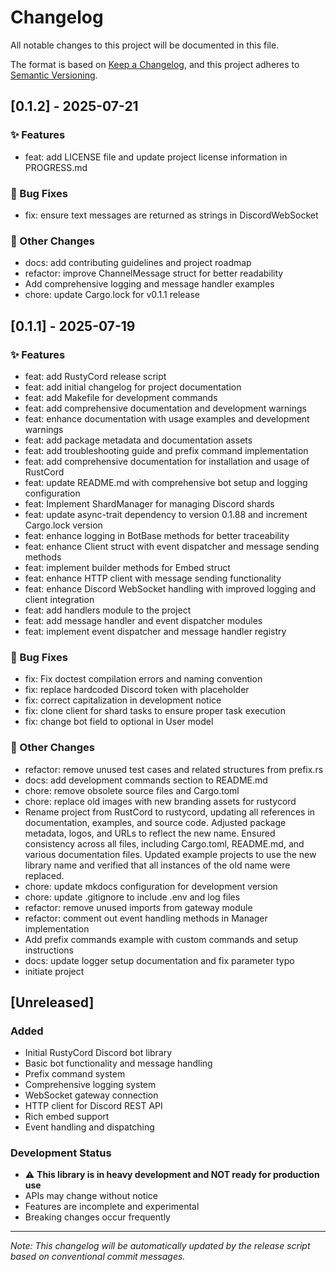 # Changelog

All notable changes to this project will be documented in this file.

The format is based on [Keep a Changelog](https://keepachangelog.com/en/1.0.0/),
and this project adheres to [Semantic Versioning](https://semver.org/spec/v2.0.0.html).

## [0.1.2] - 2025-07-21

### ✨ Features
- feat: add LICENSE file and update project license information in PROGRESS.md

### 🐛 Bug Fixes
- fix: ensure text messages are returned as strings in DiscordWebSocket

### 📝 Other Changes
- docs: add contributing guidelines and project roadmap
- refactor: improve ChannelMessage struct for better readability
- Add comprehensive logging and message handler examples
- chore: update Cargo.lock for v0.1.1 release
## [0.1.1] - 2025-07-19

### ✨ Features
- feat: add RustyCord release script
- feat: add initial changelog for project documentation
- feat: add Makefile for development commands
- feat: add comprehensive documentation and development warnings
- feat: enhance documentation with usage examples and development warnings
- feat: add package metadata and documentation assets
- feat: add troubleshooting guide and prefix command implementation
- feat: add comprehensive documentation for installation and usage of RustCord
- feat: update README.md with comprehensive bot setup and logging configuration
- feat: Implement ShardManager for managing Discord shards
- feat: update async-trait dependency to version 0.1.88 and increment Cargo.lock version
- feat: enhance logging in BotBase methods for better traceability
- feat: enhance Client struct with event dispatcher and message sending methods
- feat: implement builder methods for Embed struct
- feat: enhance HTTP client with message sending functionality
- feat: enhance Discord WebSocket handling with improved logging and client integration
- feat: add handlers module to the project
- feat: add message handler and event dispatcher modules
- feat: implement event dispatcher and message handler registry

### 🐛 Bug Fixes
- fix: Fix doctest compilation errors and naming convention
- fix: replace hardcoded Discord token with placeholder
- fix: correct capitalization in development notice
- fix: clone client for shard tasks to ensure proper task execution
- fix: change bot field to optional in User model

### 📝 Other Changes
- refactor: remove unused test cases and related structures from prefix.rs
- docs: add development commands section to README.md
- chore: remove obsolete source files and Cargo.toml
- chore: replace old images with new branding assets for rustycord
- Rename project from RustCord to rustycord, updating all references in documentation, examples, and source code. Adjusted package metadata, logos, and URLs to reflect the new name. Ensured consistency across all files, including Cargo.toml, README.md, and various documentation files. Updated example projects to use the new library name and verified that all instances of the old name were replaced.
- chore: update mkdocs configuration for development version
- chore: update .gitignore to include .env and log files
- refactor: remove unused imports from gateway module
- refactor: comment out event handling methods in Manager implementation
- Add prefix commands example with custom commands and setup instructions
- docs: update logger setup documentation and fix parameter typo
- initiate project
## [Unreleased]

### Added
- Initial RustyCord Discord bot library
- Basic bot functionality and message handling
- Prefix command system
- Comprehensive logging system
- WebSocket gateway connection
- HTTP client for Discord REST API
- Rich embed support
- Event handling and dispatching

### Development Status
- ⚠️  **This library is in heavy development and NOT ready for production use**
- APIs may change without notice
- Features are incomplete and experimental
- Breaking changes occur frequently

---

*Note: This changelog will be automatically updated by the release script based on conventional commit messages.*
